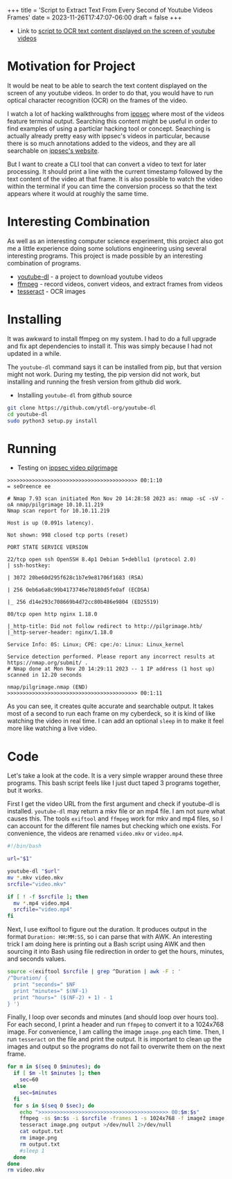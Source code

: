 +++
title = 'Script to Extract Text From Every Second of Youtube Videos Frames'
date = 2023-11-26T17:47:07-06:00
draft = false
+++

- Link to [script to OCR text content displayed on the screen of youtube videos](https://github.com/nicholas-long/environment/blob/main/zet/20231007033903/README.md)

# Motivation for Project
It would be neat to be able to search the text content displayed on the screen of any youtube videos.
In order to do that, you would have to run optical character recognition (OCR) on the frames of the video.

I watch a lot of hacking walkthroughs from [ippsec](https://www.youtube.com/@ippsec) where most of the videos feature terminal output.
Searching this content might be useful in order to find examples of using a particlar hacking tool or concept.
Searching is actually already pretty easy with ippsec's videos in particular, because there is so much annotations added to the videos, and they are all searchable on [ippsec's website](https://ippsec.rocks/).

But I want to create a CLI tool that can convert a video to text for later processing.
It should print a line with the current timestamp followed by the text content of the video at that frame.
It is also possible to watch the video within the terminal if you can time the conversion process so that the text appears where it would at roughly the same time.

# Interesting Combination
As well as an interesting computer science experiment, this project also got me a little experience doing some solutions engineering using several interesting programs.
This project is made possible by an interesting combination of programs.
- [youtube-dl](https://github.com/ytdl-org/youtube-dl) - a project to download youtube videos
- [ffmpeg](https://ffmpeg.org) - record videos, convert videos, and extract frames from videos
- [tesseract](https://github.com/tesseract-ocr/tesseract) - OCR images

# Installing
It was awkward to install ffmpeg on my system.
I had to do a full upgrade and fix apt dependencies to install it.
This was simply because I had not updated in a while.

The `youtube-dl` command says it can be installed from pip, but that version might not work.
During my testing, the pip version did not work, but installing and running the fresh version from github did work.

- Installing `youtube-dl` from github source
```bash
git clone https://github.com/ytdl-org/youtube-dl
cd youtube-dl
sudo python3 setup.py install
```

# Running

- Testing on [ippsec video pilgrimage](https://www.youtube.com/watch?v=aaUlHicClrI)
```
>>>>>>>>>>>>>>>>>>>>>>>>>>>>>>>>>>>>>>>>>> 00:1:10
= seOreence ee

# Nmap 7.93 scan initiated Mon Nov 20 14:28:58 2023 as: nmap -sC -sV -oA nmap/pilgrimage 10.10.11.219
Nmap scan report for 10.10.11.219

Host is up (0.091s latency).

Not shown: 998 closed tcp ports (reset)

PORT STATE SERVICE VERSION

22/tcp open ssh OpenSSH 8.4p1 Debian 5+debllu1 (protocol 2.0)
| ssh-hostkey:

| 3072 20be60d295f628c1b7e9e81706f1683 (RSA)

| 256 Oeb6a6a8c99b4173746e70180d5feOaf (ECDSA)

|_ 256 d14e293c708669b4d72cc80b486e9804 (ED25519)

80/tcp open http nginx 1.18.0

|_http-title: Did not follow redirect to http://pilgrimage.htb/
|_http-server-header: nginx/1.18.0

Service Info: 0S: Linux; CPE: cpe:/o: Linux: Linux_kernel

Service detection performed. Please report any incorrect results at https://nmap.org/submit/ .
# Nmap done at Mon Nov 20 14:29:11 2023 -- 1 IP address (1 host up) scanned in 12.20 seconds

nmap/pilgrimage.nmap (END)
>>>>>>>>>>>>>>>>>>>>>>>>>>>>>>>>>>>>>>>>>> 00:1:11
```
As you can see, it creates quite accurate and searchable output.
It takes most of a second to run each frame on my cyberdeck, so it is kind of like watching the video in real time.
I can add an optional `sleep` in to make it feel more like watching a live video.

# Code
Let's take a look at the code.
It is a very simple wrapper around these three programs.
This bash script feels like I just duct taped 3 programs together, but it works.

First I get the video URL from the first argument and check if youtube-dl is installed.
`youtube-dl` may return a mkv file or an mp4 file.
I am not sure what causes this.
The tools `exiftool` and `ffmpeg` work for mkv and mp4 files, so I can account for the different file names but checking which one exists.
For convenience, the videos are renamed `video.mkv` or `video.mp4`.
```bash
#!/bin/bash

url="$1"

youtube-dl "$url"
mv *.mkv video.mkv
srcfile="video.mkv"

if [ ! -f $srcfile ]; then
  mv *.mp4 video.mp4
  srcfile="video.mp4"
fi
```

Next, I use exiftool to figure out the duration.
It produces output in the format `Duration: HH:MM:SS`, so i can parse that with AWK.
An interesting trick I am doing here is printing out a Bash script using AWK and then sourcing it into Bash using file redirection in order to get the hours, minutes, and seconds values.
```bash
source <(exiftool $srcfile | grep ^Duration | awk -F : '
/^Duration/ {
  print "seconds=" $NF
  print "minutes=" $(NF-1)
  print "hours=" ($(NF-2) + 1) - 1
} ')
```

Finally, I loop over seconds and minutes (and should loop over hours too).
For each second, I print a header and run `ffmpeg` to convert it to a 1024x768 image.
For convenience, I am calling the image `image.png` each time.
Then, I run `tesseract` on the file and print the output.
It is important to clean up the images and output so the programs do not fail to overwrite them on the next frame.
```bash
for m in $(seq 0 $minutes); do
  if [ $m -lt $minutes ]; then
    sec=60
  else
    sec=$minutes
  fi
  for s in $(seq 0 $sec); do
    echo ">>>>>>>>>>>>>>>>>>>>>>>>>>>>>>>>>>>>>>>>>> 00:$m:$s"
    ffmpeg -ss $m:$s -i $srcfile -frames 1 -s 1024x768 -f image2 image.png >/dev/null 2>/dev/null
    tesseract image.png output >/dev/null 2>/dev/null
    cat output.txt
    rm image.png
    rm output.txt
    #sleep 1
  done
done
rm video.mkv
```
